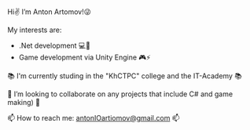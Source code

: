   Hi✌ I’m Anton Artomov!😜


   My interests are:
 - .Net development 💻💫
 - Game development via Unity Engine 🎮⚡

  
 📚 I'm currently studing in the "KhCTPC" college and the IT-Academy 📚

 👀 I’m looking to collaborate on any projects that include C# and game making) 👀
  
 📫 How to reach me: antonIOartiomov@gmail.com 📫

<!---
AntonArtomovNM/AntonArtomovNM is a ✨ special ✨ repository because its `README.md` (this file) appears on your GitHub profile.
You can click the Preview link to take a look at your changes.
--->
